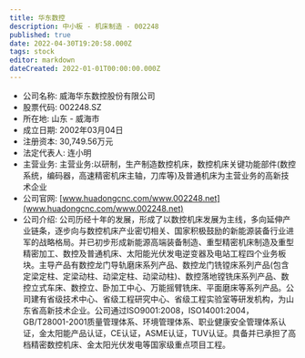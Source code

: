 ```yaml
---
title: 华东数控
description: 中小板 - 机床制造 - 002248
published: true
date: 2022-04-30T19:20:58.000Z
tags: stock
editor: markdown
dateCreated: 2022-01-01T00:00:00.000Z
---
```


- 公司名称: 威海华东数控股份有限公司
- 股票代码: 002248.SZ
- 所在地: 山东 - 威海市
- 成立日期: 2002年03月04日
- 注册资本: 30,749.56万元
- 法定代表人: 连小明
- 主营业务: 主营业务:以研制，生产制造数控机床，数控机床关键功能部件(数控系统，编码器，高速精密机床主轴，刀库等)及普通机床为主营业务的高新技术企业
- 公司官网: [www.huadongcnc.com/www.002248.net](www.huadongcnc.com/www.002248.net)
- 公司介绍: 公司历经十年的发展，形成了以数控机床发展为主线，多向延伸产业链条，逐步向与数控机床产业密切相关、国家积极鼓励的新能源装备行业进军的战略格局。并已初步形成新能源高端装备制造、重型精密机床制造及重型精密加工、数控及普通机床、太阳能光伏发电逆变器及电站工程四个业务板块。主导产品有数控龙门导轨磨床系列产品、数控龙门铣镗床系列产品(包含定梁定柱、定梁动柱、动梁定柱、动梁动柱)、数控落地镗铣床系列产品、数控立式车床、数控立、卧加工中心、万能摇臂铣床、平面磨床等系列产品。公司建有省级技术中心、省级工程研究中心、省级工程实验室等研发机构，为山东省高新技术企业。公司通过ISO9001:2008，ISO14001:2004，GB/T28001-2001质量管理体系、环境管理体系、职业健康安全管理体系认证，金太阳能产品认证，CE认证，ASME认证，TUV认证。具备并已承担了高档精密数控机床、金太阳光伏发电等国家级重点项目工程。


